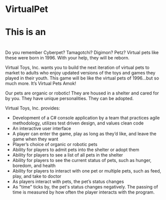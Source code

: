 # VirtualPet

# This is an  <h1>
Do you remember Cyberpet? Tamagotchi? Digimon? Petz? Virtual pets like these were born in 1996. With your help, they will be reborn.

Virtual Toys, Inc. wants you to build the next iteration of virtual pets to market to adults who enjoy updated versions of the toys and games they played in their youth. This game will be like the virtual pets of 1996...but so much more. It’s Virtual Pets Amok!

Our pets are organic or robotic! They are housed in a shelter and cared for by you. They have unique personalities. They can be adopted.

Virtual Toys, Inc. provides:

* Development of a C# console application by a team that practices agile methodology, utilizes test driven design, and values clean code
* An interactive user interface
* A player can enter the game, play as long as they’d like, and leave the game when they want
* Player’s choice of organic or robotic pets
* Ability for players to admit pets into the shelter or adopt them
* Ability for players to see a list of all pets in the shelter
* Ability for players to see the current status of pets, such as hunger, boredom, and health
* Ability for players to interact with one pet or multiple pets, such as feed, play, and take to doctor
* As players interact with pets, the pet’s status changes
* As "time" ticks by, the pet's status changes negatively. The passing of time is measured by how often the player interacts with the program.
